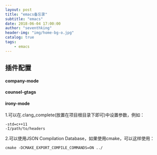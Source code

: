```yaml
---
layout: post
title: "emacs备忘录"
subtitle: "emacs"
date: 2018-06-04 17:00:00
author: "seventhking"
header-img: "img/home-bg-o.jpg"
catalog: true
tags:
    - emacs
---
```


## 插件配置

#### company-mode

#### counsel-gtags

#### irony-mode

1.可以在.clang_complete(放置在项目根目录下即可)中设置参数，例如：  
~~~
-std=c++11
-I/path/to/headers
~~~

2.可以使用JSON Compilation Database，如果使用cmake，可以这样使用：  
~~~
cmake -DCMAKE_EXPORT_COMPILE_COMMANDS=ON ../
~~~
